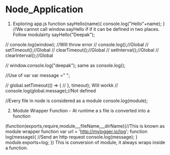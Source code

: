 # Node_Application

1. Exploring app.js
function sayHello(name){
    console.log("Hello"+name);
}
//We cannot call window.sayHello if if it can be defined in two places. Follow modulairty
sayHello("Deepak");


// console.log(window); //Will throw error
// console.log();//Global
// setTimeout();//Global
// clearTimeout();//Global
// setInterval();//Global
// clearInterval();//Global

// window.console.log("deepak");  same as console.log();

//Use of var
var message =" ";

// global.setTimeout(() => {
// }, timeout); Will workk
// console.log(global.message);//Not defined

//Every file in node is considered as a module
console.log(module);


2. Module Wrapper Function -
At runtime a s file is converted into a function

(function(exports,require,module,__fileName,__dirName){//This is known as module wrapper function
    var url = 'http://mylogger.io/log';
    function log(message){
        //Send an http request
        console.log(message);
    }
module.exports=log;
})
This is conversion of module, it always wraps inside a function.